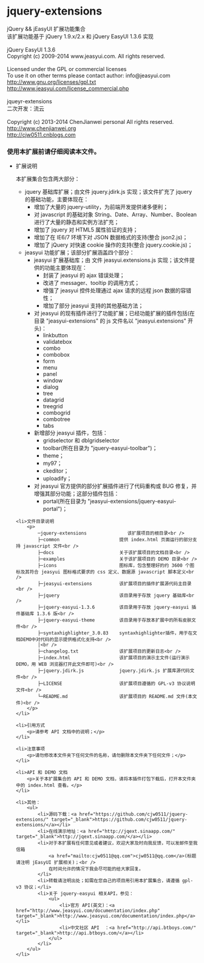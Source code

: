 ﻿jquery-extensions
====================
<p>
    jQuery && jEasyUI 扩展功能集合<br />
    该扩展功能基于 jQuery 1.9.x/2.x 和 jQuery EasyUI 1.3.6 实现<br />
    <br />
    jQuery EasyUI 1.3.6<br />
    Copyright (c) 2009-2014 www.jeasyui.com. All rights reserved.<br />
    <br />
    Licensed under the GPL or commercial licenses<br />
    To use it on other terms please contact author: info@jeasyui.com<br />
    <a href="http://www.gnu.org/licenses/gpl.txt" target="_blank">http://www.gnu.org/licenses/gpl.txt</a>
    <br />
    <a href="http://www.jeasyui.com/license_commercial.php" target="_blank">http://www.jeasyui.com/license_commercial.php</a>
    <br />
    <br />
    jqueyr-extensions<br />
    二次开发：流云<br />
    <br />
    Copyright (c) 2013-2014 ChenJianwei personal All rights reserved.<br />
    <a href="http://www.chenjianwei.org" target="_blank">http://www.chenjianwei.org</a><br />
    <a href="http://cjw0511.cnblogs.com" target="_blank">http://cjw0511.cnblogs.com</a>
</p>
<h3>使用本扩展前请仔细阅读本文件。</h3>
<ul>
    <li>扩展说明
        <p>
            本扩展集合包含两大部分：
            <ul>
                <li>jquery 基础库扩展；由文件 jquery.jdirk.js 实现；该文件扩充了 jquery 的基础功能，主要体现在：
                    <ul>
                        <li>增加了大量的 jquery-utility，为前端开发提供诸多便利；</li>
                        <li>对 javascript 的基础对象 String、Date、Array、Number、Boolean 进行了大量的静态和实例方法扩充；</li>
                        <li>增加了 jquery 对 HTML5 属性验证的支持；</li>
                        <li>增加了在 IE6/7 环境下对 JSON 数据格式的支持(整合 json2.js)；</li>
                        <li>增加了 jQuery 对快速 cookie 操作的支持(整合 jquery.cookie.js)；</li>
                    </ul>
                </li>
                <li>jeasyui 功能扩展；该部分扩展涵盖四个部分：
                    <ul>
                        <li>jeasyui 扩展基础库；由 文件 jeasyui.extensions.js 实现；该文件提供的功能主要体现在：
                            <ul>
                                <li>封装了 jeasyui 的 ajax 错误处理；</li>
                                <li>改进了 messager、tooltip 的调用方式；</li>
                                <li>增强了 jeasyui 控件处理通过 ajax 请求的远程 json 数据的容错性；</li>
                                <li>增加了部分 jeasyui 支持的其他基础方法；</li>
                            </ul>
                        </li>
                        <li>对 jeasyui 的现有插件进行了功能扩展；已经功能扩展的插件包括(在目录 "jeasyui-extensions" 的 js 文件名以 "jeasyui.extensions" 开头)：
                            <ul>
                                <li>linkbutton</li>
                                <li>validatebox</li>
                                <li>combo</li>
                                <li>combobox</li>
                                <li>form</li>
                                <li>menu</li>
                                <li>panel</li>
                                <li>window</li>
                                <li>dialog</li>
                                <li>tree</li>
                                <li>datagrid</li>
                                <li>treegrid</li>
                                <li>combogrid</li>
                                <li>combotree</li>
                                <li>tabs</li>
                            </ul>
                        </li>
                        <li>新增部分 jeasyui 插件，包括：
                            <ul>
                                <li>gridselector 和 dblgridselector</li>
                                <li>toolbar(所在目录为 "jquery-easyui-toolbar")；</li>
                                <li>theme；</li>
                                <li>my97；</li>
                                <li>ckeditor；</li>
                                <li>uploadify；</li>
                            </ul>
                        </li>
                        <li>对 jeasyui 官方提供的部分扩展插件进行了代码重构或 BUG 修复，并增强其部分功能；这部分插件包括：
                            <ul>
                                <li>portal(所在目录为 "jeasyui-extensions/jquery-easyui-portal")；</li>
                            </ul>
                        </li>
                    </ul>
                </li>
            </ul>
        </p>
    </li>

    <li>文件目录说明
        <p>
            ─jquery-extensions               该扩展项目的根目录<br />
            ├─common                      提供 index.html 页面运行的部分支持 javascript 文件<br />
            ├─docs                        关于该扩展项目的文档目录<br />
            ├─examples                    关于该扩展项目的 DEMO 目录<br />
            ├─icons                       图标库，包含整理好的约 3600 个图标及其符合 jeasyui 图标格式要求的 css 定义、数据源 javascript 脚本定义<br />
            ├─jeasyui-extensions          该扩展项目的插件扩展源代码主目录<br />
            ├─jquery                      该目录用于存放 jquery 基础库<br />
            ├─jquery-easyui-1.3.6         该目录用于存放 jquery-easyui 插件基础库 1.3.6 版<br />
            ├─jquery-easyui-theme         该目录用于存放本扩展中的所有皮肤文件<br />
            ├─syntaxhighlighter_3.0.83    syntaxhighlighter插件，用于在文档DEMO中对代码的显示提供格式化支持<br />
            │<br />
            ├─changelog.txt               该扩展项目的更新日志<br />
            ├─index.html                  该扩展项目的演示主文件(运行演示 DEMO，用 WEB 浏览器打开此文件即可)<br />
            ├─jquery.jdirk.js             jquery.jdirk.js 扩展库源代码文件<br />
            ├─LICENSE                     该扩展项目遵循的 GPL-v3 协议说明文件<br />
            └─README.md                   该扩展项目的 README.md 文件(本文件)<br />
        </p>
    </li>

    <li>引用方式
        <p>请参考 API 文档中的说明；</p>
    </li>

    <li>注意事项
        <p>请勿修改本文件夹下任何文件的名称，请勿删除本文件夹下任何文件；</p>
    </li>

    <li>API 和 DEMO 文档
        <p>关于本扩展集合的 API 和 DEMO 文档，请将本插件打包下载后，打开本文件夹中的 index.html 查看。</p>
    </li>

    <li>其他：
        <ul>
            <li>源码下载：<a href="https://github.com/cjw0511/jquery-extensions/" target="_blank">https://github.com/cjw0511/jquery-extensions/</a></li>
            <li>在线演示地址：<a href="http://jqext.sinaapp.com/" target="_blank">http://jqext.sinaapp.com/</a></li>
            <li>对于本扩展有任何意见或者建议，欢迎大家及时向我反馈，可以发邮件至我信箱
                <a href="mailto:cjw0511@qq.com">cjw0511@qq.com</a>(标题请注明 jEasyUI 扩展相关)；<br />
                在时间允许的情况下我会尽可能的给大家回复。
            </li>
            <li>转载请注明出处；如需在您自己的项目用引用本扩展集合，请遵循 gpl-v3 协议；</li>
            <li>关于 jquery-easyui 相关API，参见：
                <ul>
                    <li>官方 API(英文)：<a href="http://www.jeasyui.com/documentation/index.php" target="_blank">http://www.jeasyui.com/documentation/index.php</a></li>
                    <li>中文社区 API  ：<a href="http://api.btboys.com/" target="_blank">http://api.btboys.com/</a></li>
                </ul>
            </li>
        </ul>
    </li>
</ul>
